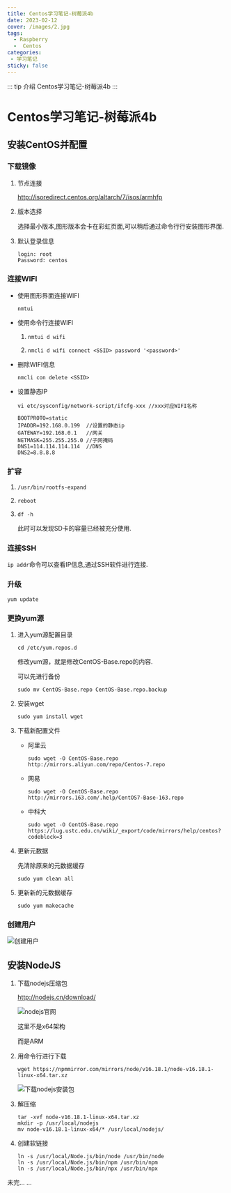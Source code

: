 ```yaml
---
title: Centos学习笔记-树莓派4b
date: 2023-02-12
cover: /images/2.jpg
tags:
  - Raspberry
  -  Centos
categories:
 - 学习笔记
sticky: false
---
```

::: tip 介绍
Centos学习笔记-树莓派4b
:::
<!-- more -->

# Centos学习笔记-树莓派4b

## 安装CentOS并配置

### 下载镜像

1. 节点连接

   http://isoredirect.centos.org/altarch/7/isos/armhfp

2. 版本选择

   选择最小版本,图形版本会卡在彩虹页面,可以稍后通过命令行行安装图形界面.

3. 默认登录信息                                                                                                 

   ```shell
   login: root
   Password: centos
   ```

### 连接WIFI

- 使用图形界面连接WIFI

  ```shell
  nmtui
  ```

- 使用命令行连接WIFI

  1. ```shell
     nmtui d wifi
     ```

  2. ```shell
     nmcli d wifi connect <SSID> password '<password>'
     ```

- 删除WIFI信息

  ```shell
  nmcli con delete <SSID>
  ```

- 设置静态IP

  ```shell
  vi etc/sysconfig/network-script/ifcfg-xxx //xxx对应WIFI名称
  
  BOOTPROTO=static
  IPADDR=192.168.0.199  //设置的静态ip
  GATEWAY=192.168.0.1   //网关
  NETMASK=255.255.255.0 //子网掩码
  DNS1=114.114.114.114  //DNS
  DNS2=8.8.8.8
  ```

### 扩容

1. ```shell
   /usr/bin/rootfs-expand
   ```

2. ```shell
   reboot
   ```

3. ```shell
   df -h
   ```

   此时可以发现SD卡的容量已经被充分使用.

### 连接SSH

`ip addr`命令可以查看IP信息,通过SSH软件进行连接.

### 升级

```shell
yum update
```

### 更换yum源

1. 进入yum源配置目录

   ```shell
   cd /etc/yum.repos.d
   ```

   修改yum源，就是修改CentOS-Base.repo的内容.

   可以先进行备份

   ```shell
   sudo mv CentOS-Base.repo CentOS-Base.repo.backup
   ```

2. 安装wget

   ```shell
   sudo yum install wget
   ```

3. 下载新配置文件

   - 阿里云

     ```shell
     sudo wget -O CentOS-Base.repo http://mirrors.aliyun.com/repo/Centos-7.repo
     ```

   - 网易

     ```shell
     sudo wget -O CentOS-Base.repo http://mirrors.163.com/.help/CentOS7-Base-163.repo
     ```

   - 中科大

     ```shell
     sudo wget -O CentOS-Base.repo https://lug.ustc.edu.cn/wiki/_export/code/mirrors/help/centos?codeblock=3
     ```

4. 更新元数据

   先清除原来的元数据缓存

   ```shell
   sudo yum clean all
   ```

5. 更新新的元数据缓存

   ```shell
   sudo yum makecache
   ```

### 创建用户

![创建用户](https://778b-1317013106.cos.ap-nanjing.myqcloud.com/img/202302261211978.png)

## 安装NodeJS

1. 下载nodejs压缩包

   http://nodejs.cn/download/

   ![nodejs官网](https://778b-1317013106.cos.ap-nanjing.myqcloud.com/img/202302261212888.png)

   这里不是x64架构

   而是ARM

2. 用命令行进行下载

   ```shell
   wget https://npmmirror.com/mirrors/node/v16.18.1/node-v16.18.1-linux-x64.tar.xz
   ```

   ![下载nodejs安装包](https://778b-1317013106.cos.ap-nanjing.myqcloud.com/img/202302261212708.png)

3. 解压缩

   ```shell
   tar -xvf node-v16.18.1-linux-x64.tar.xz
   mkdir -p /usr/local/nodejs
   mv node-v16.18.1-linux-x64/* /usr/local/nodejs/
   ```

4. 创建软链接

   ```shell
   ln -s /usr/local/Node.js/bin/node /usr/bin/node
   ln -s /usr/local/Node.js/bin/npm /usr/bin/npm
   ln -s /usr/local/Node.js/bin/npx /usr/bin/npx
   ```
   
   

未完... ...